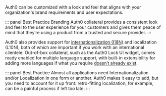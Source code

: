 Auth0 can be customized with a look and feel that aligns with your organization's brand requirements and user expectations. 

::: panel Best Practice
Branding Auth0 collateral provides a consistent look and feel to the user experience for your customers and gives them peace of mind that they’re using a product from a trusted and secure provider.
:::

Auth0 also provides support for [internationalization (I18N)](/i18n) and localization (L10N), both of which are important if you work with an international clientele. Out-of-box collateral, such as the Auth0 Lock UI widget, comes ready enabled for multiple language support, with built-in extensibility for adding more languages if what you require [doesn’t already exist](/libraries/lock/v11/i18n).
 
::: panel Best Practice
Almost all applications need Internationalization and/or Localization in one form or another. Auth0 makes it easy to add, but you need to account for it up front: retro-fitting localization, for example, can be a painful process if left too late.
:::